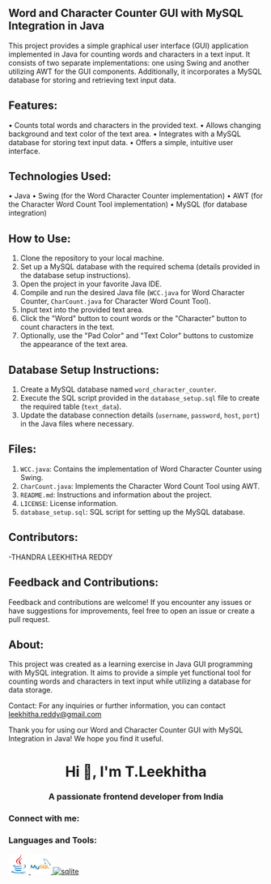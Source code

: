 ## Word and Character Counter GUI with MySQL Integration in Java

This project provides a simple graphical user interface (GUI) application implemented in Java for counting words and characters in a text input. It consists of two separate implementations: one using Swing and another utilizing AWT for the GUI components. Additionally, it incorporates a MySQL database for storing and retrieving text input data.

## Features:
•	Counts total words and characters in the provided text.
•	Allows changing background and text color of the text area.
•	Integrates with a MySQL database for storing text input data.
•	Offers a simple, intuitive user interface.

## Technologies Used:
•	Java
•	Swing (for the Word Character Counter implementation)
•	AWT (for the Character Word Count Tool implementation)
•	MySQL (for database integration)

## How to Use:
1. Clone the repository to your local machine.
2. Set up a MySQL database with the required schema (details provided in the database setup instructions).
3. Open the project in your favorite Java IDE.
4. Compile and run the desired Java file (`WCC.java` for Word Character Counter, `CharCount.java` for Character Word Count Tool).
5. Input text into the provided text area.
6. Click the "Word" button to count words or the "Character" button to count characters in the text.
7. Optionally, use the "Pad Color" and "Text Color" buttons to customize the appearance of the text area.

## Database Setup Instructions:
1. Create a MySQL database named `word_character_counter`.
2. Execute the SQL script provided in the `database_setup.sql` file to create the required table (`text_data`).
3. Update the database connection details (`username`, `password`, `host`, `port`) in the Java files where necessary.

## Files:
1. `WCC.java`: Contains the implementation of Word Character Counter using Swing.
2. `CharCount.java`: Implements the Character Word Count Tool using AWT.
3. `README.md`: Instructions and information about the project.
4. `LICENSE`: License information.
5. `database_setup.sql`: SQL script for setting up the MySQL database.

## Contributors:
-THANDRA LEEKHITHA REDDY 

## Feedback and Contributions:
Feedback and contributions are welcome! If you encounter any issues or have suggestions for improvements, feel free to open an issue or create a pull request.

## About:
This project was created as a learning exercise in Java GUI programming with MySQL integration. It aims to provide a simple yet functional tool for counting words and characters in text input while utilizing a database for data storage.

Contact:
For any inquiries or further information, you can contact leekhitha.reddy@gmail.com

Thank you for using our Word and Character Counter GUI with MySQL Integration in Java! We hope you find it useful.

<h1 align="center">Hi 👋, I'm T.Leekhitha</h1>
<h3 align="center">A passionate frontend developer from India</h3>

<h3 align="left">Connect with me:</h3>
<p align="left">
</p>

<h3 align="left">Languages and Tools:</h3>
<p align="left"> <a href="https://www.java.com" target="_blank" rel="noreferrer"> <img src="https://raw.githubusercontent.com/devicons/devicon/master/icons/java/java-original.svg" alt="java" width="40" height="40"/> </a> <a href="https://www.mysql.com/" target="_blank" rel="noreferrer"> <img src="https://raw.githubusercontent.com/devicons/devicon/master/icons/mysql/mysql-original-wordmark.svg" alt="mysql" width="40" height="40"/> </a> <a href="https://www.sqlite.org/" target="_blank" rel="noreferrer"> <img src="https://www.vectorlogo.zone/logos/sqlite/sqlite-icon.svg" alt="sqlite" width="40" height="40"/> </a> </p>


